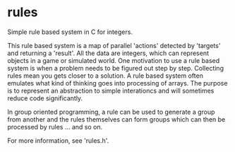rules
=====

Simple rule based system in C for integers.

This rule based system is a map of parallel 'actions' detected by 'targets' and returning a 'result'.
All the data are integers, which can represent objects in a game or simulated world.
One motivation to use a rule based system is when a problem needs to be figured out step by step.
Collecting rules mean you gets closer to a solution.
A rule based system often emulates what kind of thinking goes into processing of arrays.
The purpose is to represent an abstraction to simple interationcs and will sometimes reduce code significantly.

In group oriented programming, a rule can be used to generate a group from another and the rules themselves
can form groups which can then be processed by rules ... and so on.

For more information, see 'rules.h'.